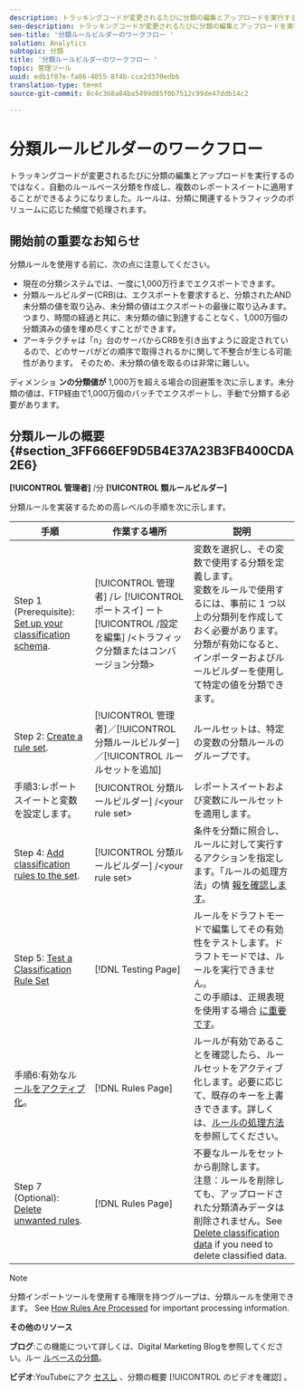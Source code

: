 ```yaml
---
description: トラッキングコードが変更されるたびに分類の編集とアップロードを実行するのではなく、自動のルールベース分類を作成し、複数のレポートスイートに適用することができるようになりました。ルールは、分類に関連するトラフィックのボリュームに応じた頻度で処理されます。
seo-description: トラッキングコードが変更されるたびに分類の編集とアップロードを実行するのではなく、自動のルールベース分類を作成し、複数のレポートスイートに適用することができるようになりました。ルールは、分類に関連するトラフィックのボリュームに応じた頻度で処理されます。
seo-title: '分類ルールビルダーのワークフロー '
solution: Analytics
subtopic: 分類
title: '分類ルールビルダーのワークフロー '
topic: 管理ツール
uuid: edb1f07e-fa86-4055-8f4b-cce2d370edbb
translation-type: tm+mt
source-git-commit: 8c4c368a84ba5499d85f0b7512c99de47ddb14c2

---
```



# 分類ルールビルダーのワークフロー 

トラッキングコードが変更されるたびに分類の編集とアップロードを実行するのではなく、自動のルールベース分類を作成し、複数のレポートスイートに適用することができるようになりました。ルールは、分類に関連するトラフィックのボリュームに応じた頻度で処理されます。

## 開始前の重要なお知らせ

分類ルールを使用する前に、次の点に注意してください。

* 現在の分類システムでは、一度に1,000万行までエクスポートできます。
* 分類ルールビルダー(CRB)は、エクスポートを要求すると、分類されたAND未分類の値を取り込み、未分類の値はエクスポートの最後に取り込みます。 つまり、時間の経過と共に、未分類の値に到達することなく、1,000万個の分類済みの値を埋め尽くすことができます。
* アーキテクチャは「n」台のサーバからCRBを引き出すように設定されているので、どのサーバがどの順序で取得されるかに関して不整合が生じる可能性があります。 そのため、未分類の値を取るのは非常に難しい。

ディメンショ **ンの分類値が** 1,000万を超える場合の回避策を次に示します。未分類の値は、FTP経由で1,000万個のバッチでエクスポートし、手動で分類する必要があります。

## 分類ルールの概要 {#section_3FF666EF9D5B4E37A23B3FB400CDA2E6}

**[!UICONTROL 管理者]** /分 **[!UICONTROL 類ルールビルダー]**

分類ルールを実装するための高レベルの手順を次に示します。

| 手順 | 作業する場所 | 説明 |
|--- |--- |--- |
| Step 1 (Prerequisite): [Set up your classification schema](https://marketing.adobe.com/resources/help/en_US/reference/c_classifications.html). | [!UICONTROL 管理者] /レ [!UICONTROL ポートスイ] ート [!UICONTROL /設定を編集] /&lt;トラフィック分類またはコンバージョン分類&gt; | 変数を選択し、その変数で使用する分類を定義します。<br>変数をルールで使用するには、事前に 1 つ以上の分類列を作成しておく必要があります。<br>分類が有効になると、インポーターおよびルールビルダーを使用して特定の値を分類できます。 |
| Step 2: [Create a rule set](/help/components/c-classifications2/crb/classification-rule-set.md). | [!UICONTROL 管理者]／[!UICONTROL 分類ルールビルダー]／[!UICONTROL ルールセットを追加] | ルールセットは、特定の変数の分類ルールのグループです。 |
| 手順3:レポートスイートと変数を設定します。 | [!UICONTROL 分類ルールビルダー] /&lt;your rule set&gt; | レポートスイートおよび変数にルールセットを適用します。 |
| Step 4: [Add classification rules to the set](/help/components/c-classifications2/crb/classification-quickstart-rules.md). | [!UICONTROL 分類ルールビルダー] /&lt;your rule set&gt; | 条件を分類に照合し、ルールに対して実行するアクションを指定します。「ルールの処理方法」の情 [報を確認します](/help/components/c-classifications2/crb/classification-quickstart-rules.md)。 |
| Step 5: [Test a Classification Rule Set](/help/components/c-classifications2/crb/classification-quickstart-rules.md) | [!DNL Testing Page] | ルールをドラフトモードで編集してその有効性をテストします。ドラフトモードでは、ルールを実行できません。<br>この手順は、正規表現を使用する場合 [に重要です](/help/components/c-classifications2/crb/classification-quickstart-rules.md)。 |
| 手順6:有効なル [ールをアクティブ化](/help/components/c-classifications2/crb/classification-rule-definitions.md)。 | [!DNL Rules Page] | ルールが有効であることを確認したら、ルールセットをアクティブ化します。必要に応じて、既存のキーを上書きできます。詳しくは、[ルールの処理方法](/help/components/c-classifications2/crb/classification-quickstart-rules.md)を参照してください。 |
| Step 7 (Optional): [Delete unwanted rules](/help/components/c-classifications2/crb/classification-rule-definitions.md). | [!DNL Rules Page] | 不要なルールをセットから削除します。<br>注意：ルールを削除しても、アップロードされた分類済みデータは削除されません。See  [Delete classification data](/help/components/c-classifications2/c-classifications-importer/t-delete-classification-data.md) if you need to delete classified data. |

>[!NOTE]
>
> 分類インポートツールを使用する権限を持つグループは、分類ルールを使用できます。 See [How Rules Are Processed](/help/components/c-classifications2/crb/classification-quickstart-rules.md) for important processing information.

**その他のリソース**

**ブログ**:この機能について詳しくは、Digital Marketing Blogを参照してください。ルー [ルベースの分類](https://blogs.adobe.com/digitalmarketing/analytics/rule-based-classifications-part-1-making-classifications-easier/?utm_source=feedburner&utm_medium=feed&utm_campaign=Feed%3A+AdobeDigitalMarketing+%28Adobe+Digital+Marketing+Blog%29)。

**ビデオ**:YouTubeにアク [セスし](https://www.youtube.com/watch?v=6laI5SBXY-I) 、分類の概要 [!UICONTROL のビデオを確認] 。
